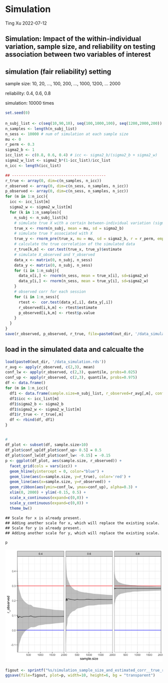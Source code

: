 Simulation
================
Ting Xu
2022-07-12

## Simulation: Impact of the within-individual variation, sample size, and reliability on testing association between two variables of interest

## simulation (fair reliability) setting

sample size: 10, 20, …, 100, 200, …, 1000, 1200, … 2000

reliability: 0.4, 0.6, 0.8

simulation: 10000 times

``` r
set.seed(0) 

n_subj_list <- c(seq(10,90,10), seq(100,1000,100), seq(1200,2000,200))
n_samples <- length(n_subj_list)
n_sess <- 10000 # num of simulation at each sample size
mu <- 0
r_perm <- 0.3
sigma2_b <- 1
icc_list <- c(0.8, 0.6, 0.4) # icc <- sigma2_b/(sigma2_b + sigma2_w) 
sigma2_w_list <- sigma2_b*(1-icc_list)/icc_list
n_icc <- length(icc_list)
```

``` r
## ------------------------------------------
r_true <- array(0, dim=c(n_samples, n_icc))
r_observed <- array(0, dim=c(n_sess, n_samples, n_icc))
p_observed <- array(0, dim=c(n_sess, n_samples, n_icc))
for (m in 1:n_icc){
  icc <- icc_list[m]
  sigma2_w <- sigma2_w_list[m]
  for (k in 1:n_samples){
    n_subj <- n_subj_list[k]
    # simulate true X with a certain between-individual variation (sigma2_b)
    true_x <- rnorm(n_subj, mean = mu, sd = sigma2_b)
    # simulate true Y associated with X
    true_y <- rnorm_pre(true_x, mu = mu, sd = sigma2_b, r = r_perm, empirical = TRUE)
    # calculate the true correlation of the simulated data
    r_true[k,m] <- cor.test(true_x, true_y)$estimate
    # simulate X_observed and Y_observed
    data_x <- matrix(0, n_subj, n_sess)
    data_y <- matrix(0, n_subj, n_sess)
    for (i in 1:n_subj){
      data_x[i,] <- rnorm(n_sess, mean = true_x[i], sd=sigma2_w)
      data_y[i,] <- rnorm(n_sess, mean = true_y[i], sd=sigma2_w)
    }
    # observed corr for each session
    for (i in 1:n_sess){
      rtest <-  cor.test(data_x[,i], data_y[,i])
      r_observed[i,k,m] <- rtest$estimate
      p_observed[i,k,m] <- rtest$p.value
    }
  }
}
save(r_observed, p_observed, r_true, file=paste0(out_dir, '/data_simulation.rds'))
```

## load in the simulated data and calcualte the

``` r
load(paste0(out_dir, '/data_simulation.rds'))
r_avg <- apply(r_observed, c(2,3), mean)
conf_lw <- apply(r_observed, c(2,3), quantile, probs=0.025)
conf_up <- apply(r_observed, c(2,3), quantile, probs=0.975)
df <- data.frame()
for (m in 1:n_icc){
  df1 <- data.frame(sample.size=n_subj_list, r_observed=r_avg[,m], conf_lw=conf_lw[,m], conf_up=conf_up[,m])
  df1$icc <- icc_list[m]
  df1$sigma2_b <- sigma2_b
  df1$sigma2_w <- sigma2_w_list[m]
  df1$r_true <- r_true[,m]
  df <- rbind(df, df1)
}
```

## 

``` r
# 
df_plot <- subset(df, sample.size>10)
df_plot$conf_up[df_plot$conf_up> 0.5] = 0.5
df_plot$conf_lw[df_plot$conf_lw< -0.15] = -0.15
p <- ggplot(df_plot, aes(sample.size, r_observed)) + 
  facet_grid(cols = vars(icc)) +
  geom_hline(yintercept = 0, color="blue") +
  geom_line(aes(x=sample.size, y=r_true), color='red') +
  geom_line(aes(x=sample.size, y=r_observed)) +
  geom_ribbon(aes(ymin=conf_lw, ymax=conf_up), alpha=0.3) +
  xlim(0, 2000) + ylim(-0.15, 0.5) +
  scale_x_continuous(expand=c(0,0)) +
  scale_y_continuous(expand=c(0,0)) +
  theme_bw()
```

    ## Scale for x is already present.
    ## Adding another scale for x, which will replace the existing scale.
    ## Scale for y is already present.
    ## Adding another scale for y, which will replace the existing scale.

``` r
p
```

![](simulation_variation_and_sample_size_files/figure-gfm/unnamed-chunk-2-1.png)<!-- -->

``` r
figout <- sprintf("%s/simulation_sample_size_and_estimated_corr__true_r=%0.2f.png", out_dir, r_perm)
ggsave(file=figout, plot=p, width=10, height=6, bg = "transparent")
```
